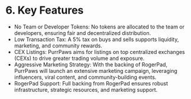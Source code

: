 # 6. Key Features

* No Team or Developer Tokens: No tokens are allocated to the team or developers, ensuring fair and decentralized distribution.
* Low Transaction Tax: A 5% tax on buys and sells supports liquidity, marketing, and community rewards.
* CEX Listings: PurrPaws aims for listings on top centralized exchanges (CEXs) to drive greater trading volume and exposure.
* Aggressive Marketing Strategy: With the backing of RogerPad, PurrPaws will launch an extensive marketing campaign, leveraging influencers, viral content, and community-building events.
* RogerPad Support: Full backing from RogerPad ensures robust infrastructure, strategic resources, and marketing support.
